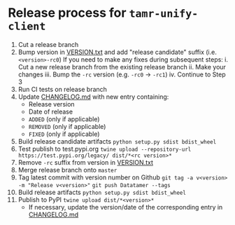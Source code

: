 # Release process for `tamr-unify-client`

1. Cut a release branch
2. Bump version in [VERSION.txt](https://github.com/Datatamer/unify-client-python/blob/master/VERSION.txt) and add "release candidate" suffix (i.e. `<version>-rc0`)
    If you need to make any fixes during subsequent steps:
    i. Cut a new release branch from the existing release branch
    ii. Make your changes
    iii. Bump the `-rc` version (e.g. `-rc0` -> `-rc1`)
    iv. Continue to Step 3
3. Run CI tests on release branch
4. Update [CHANGELOG.md](https://github.com/Datatamer/unify-client-python/blob/master/CHANGELOG.md) with new entry containing:
    - Release version
    - Date of release
    - `ADDED` (only if applicable)
    - `REMOVED` (only if applicable)
    - `FIXED` (only if applicable)
5. Build release candidate artifacts
  `python setup.py sdist bdist_wheel`
6. Test publish to test.pypi.org
  `twine upload --repository-url https://test.pypi.org/legacy/ dist/*<rc version>*`
7. Remove `-rc` suffix from version in [VERSION.txt](https://github.com/Datatamer/unify-client-python/blob/master/VERSION.txt)
8. Merge release branch onto `master`
9. Tag latest commit with version number on Github
  `git tag -a v<version> -m "Release v<version>"`
  `git push Datatamer --tags`
10. Build release artifacts
  `python setup.py sdist bdist_wheel`
11. Publish to PyPI
  `twine upload dist/*<version>*`
    - If necessary, update the version/date of the corresponding entry in [CHANGELOG.md](https://github.com/Datatamer/unify-client-python/blob/master/CHANGELOG.md)
